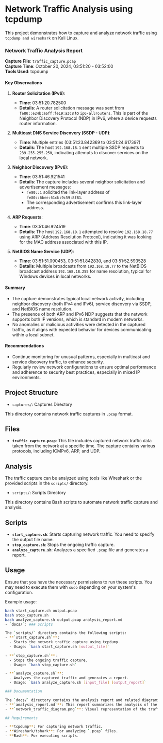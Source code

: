 # Network Traffic Analysis using tcpdump
This project demonstrates how to capture and analyze network traffic using `tcpdump and wireshark` on Kali Linux.
### Network Traffic Analysis Report

**Capture File**: `traffic_capture.pcap`  
**Capture Time**: October 20, 2024, 03:51:20 - 03:52:00  
**Tools Used**: tcpdump

#### Key Observations

1. **Router Solicitation (IPv6)**:
   - **Time**: 03:51:20.782500
   - **Details**: A router solicitation message was sent from `fe80::e24b:a6ff:fe19:a3c8` to `ip6-allrouters`. This is part of the Neighbor Discovery Protocol (NDP) in IPv6, where a device requests router information.

2. **Multicast DNS Service Discovery (SSDP - UDP)**:
   - **Time**: Multiple entries (03:51:23.842369 to 03:51:24.617397)
   - **Details**: The host `192.168.18.1` sent multiple SSDP requests to `239.255.255.250`, indicating attempts to discover services on the local network.

3. **Neighbor Discovery (IPv6)**:
   - **Time**: 03:51:46.921541
   - **Details**: The capture includes several neighbor solicitation and advertisement messages:
     - `fe80::1` solicited the link-layer address of `fe80::6bee:61cb:9c59:8f81`.
     - The corresponding advertisement confirms this link-layer address.

4. **ARP Requests**:
   - **Time**: 03:51:46.924519
   - **Details**: The host `192.168.18.1` attempted to resolve `192.168.18.77` using ARP (Address Resolution Protocol), indicating it was looking for the MAC address associated with this IP.

5. **NetBIOS Name Service (UDP)**:
   - **Time**: 03:51:51.090453, 03:51:51.842830, and 03:51:52.593528
   - **Details**: Multiple broadcasts from `192.168.18.77` to the NetBIOS broadcast address `192.168.18.255` for name resolution, typical for Windows devices in local networks.

#### Summary

- The capture demonstrates typical local network activity, including neighbor discovery (both IPv4 and IPv6), service discovery via SSDP, and NetBIOS name resolution.
- The presence of both ARP and IPv6 NDP suggests that the network supports both IP versions, which is standard in modern networks.
- No anomalies or malicious activities were detected in the captured traffic, as it aligns with expected behavior for devices communicating within a local subnet.

#### Recommendations

- Continue monitoring for unusual patterns, especially in multicast and service discovery traffic, to enhance security.
- Regularly review network configurations to ensure optimal performance and adherence to security best practices, especially in mixed IP environments.

## Project Structure
- `captures/`: Captures Directory

This directory contains network traffic captures in `.pcap` format.

## Files

- **`traffic_capture.pcap`**: This file includes captured network traffic data taken from the network at a specific time. The capture contains various protocols, including ICMPv6, ARP, and UDP.

## Analysis

The traffic capture can be analyzed using tools like Wireshark or the provided scripts in the `scripts/` directory.
- `scripts/`:  Scripts Directory

This directory contains Bash scripts to automate network traffic capture and analysis.

## Scripts

- **`start_capture.sh`**: Starts capturing network traffic. You need to specify the output file name.
- **`stop_capture.sh`**: Stops the ongoing traffic capture.
- **`analyze_capture.sh`**: Analyzes a specified `.pcap` file and generates a report.

## Usage

Ensure that you have the necessary permissions to run these scripts. You may need to execute them with `sudo` depending on your system's configuration.

Example usage:
```bash
bash start_capture.sh output.pcap
bash stop_capture.sh
bash analyze_capture.sh output.pcap analysis_report.md
- `docs/`: ### Scripts

The `scripts/` directory contains the following scripts:
- **`start_capture.sh`**: 
  - Starts the network traffic capture using tcpdump.
  - Usage: `bash start_capture.sh [output_file]`
  
- **`stop_capture.sh`**:
  - Stops the ongoing traffic capture.
  - Usage: `bash stop_capture.sh`

- **`analyze_capture.sh`**:
  - Analyzes the captured traffic and generates a report.
  - Usage: `bash analyze_capture.sh [input_file] [output_report]`

### Documentation

The `docs/` directory contains the analysis report and related diagrams:
- **`analysis_report.md`**: This report summarizes the analysis of the captured traffic, highlighting key findings and potential issues.
- **`network_traffic_diagram.png`**: Visual representation of the traffic flows in the network, aiding in understanding the interactions between devices.

## Requirements

- **tcpdump**: For capturing network traffic.
- **Wireshark/tshark**: For analyzing `.pcap` files.
- **Bash**: For executing scripts.


